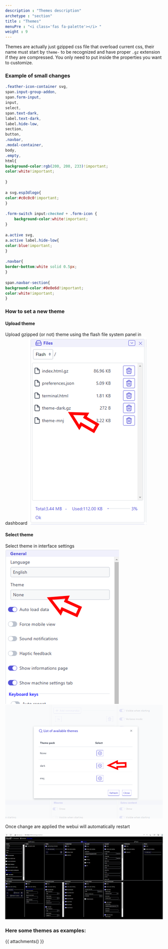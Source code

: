 ```yaml
---
description : "Themes description"
archetype : "section"
title : "Themes"
menuPre : "<i class='fas fa-palette'></i> "
weight : 9
---
```

Themes are actually just gzipped css file that overload current css, their name must start by `theme-` to be recognized and have proper `.gz` extension if they are compressed.
You only need to put inside the properties you want to customize.

### Example of small changes
```css
.feather-icon-container svg,
span.input-group-addon,
span.form-input,
input,
select,
span.text-dark,
label.text-dark,
label.hide-low,
section,
button,
.navbar,
.modal-container,
body,
.empty,
html{
background-color:rgb(200, 200, 233)!important;
color:white!important;

}

a svg.esp3dlogo{
color:#c0c0c0!important;
}

.form-switch input:checked + .form-icon {
    background-color:white!important;
}

a.active svg,
a.active label.hide-low{
color:blue!important;
}

.navbar{
border-bottom:white solid 0.5px;
}

span.navbar-section{
background-color:#0e0e6d!important;
color:white!important;
}
```
### How to set  a new theme
#### Upload theme
Upload gzipped (or not) theme using the flash file system panel in dashboard
![image](upload_theme.png)

#### Select theme
Select theme in interface settings
![image](select_theme_1.png)
![image](select_theme_2.png)

Once change are applied the webui will automatically restart

![image](black_theme.png)

### Here some themes as examples:   
{{ attachments() }} 
